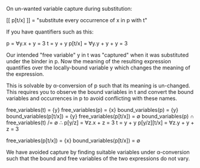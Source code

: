 On un-wanted variable capture during substitution:

  [[ p[t/x] ]] = "substitute every occurrence of x in p with t"

If you have quantifiers such as this:

  p = ∀y.x + y = 3
  t = y + y
  p[t/x] = ∀y.y + y + y = 3

Our intended "free variable" y in t was "captured" when it
was substituted under the binder in p. Now the meaning of the
resulting expression quantifies over the locally-bound variable
y which changes the meaning of the expression.

This is solvable by α-conversion of p such that its meaning 
is un-changed. This requires you to observe the bound variables
in t and convert the bound variables and occurrences in p 
to avoid conflicting with these names.

  free_variables(t) = {y}
  free_variables(p) = {x}
  bound_variables(p) = {y}
  bound_variables(p[t/x]) = {y}
  free_variables(p[t/x]) = ∅
  bound_variables(p) ∩ free_variables(t) /= ∅ 
  ∴
  p[y/z] = ∀z.x + z = 3
  t = y + y
  p[y/z][t/x] = ∀z.y + y + z = 3

  free_variables(p[t/x]) = {x}
  bound_variables(p[t/x]) = ∅

We have avoided capture by finding suitable variables under
α-conversion such that the bound and free variables of the 
two expressions do not vary.